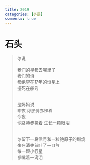 ```yaml
---
title: 2019
categories: [碎语]
comments: true
---
```

# 石头
>你说<BR><BR>
我们的星都去哪里了<BR>我们的诗<BR>都绝望在17年的恒星上<BR>撞死在船的<BR><BR><BR>是妈妈说<BR>昨夜 你胳膊赤裸着<BR>今夜<BR>你胳膊赤裸着 生长一颗眼泪<BR><BR><BR>你留下一段信号和一粒铯原子的燃烧<BR>像在消失前吐了一口气<BR>每一颗小行星<BR>都噙着一滴泪
